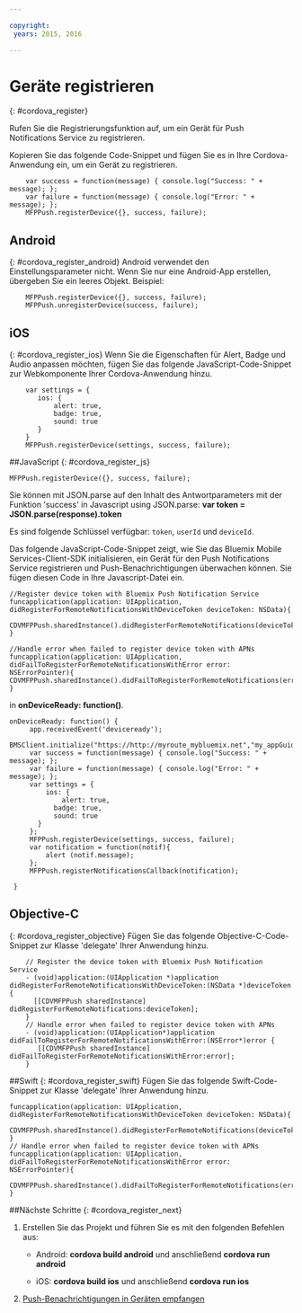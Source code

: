 ```yaml
---

copyright:
 years: 2015, 2016

---
```


# Geräte registrieren

{: #cordova_register}

Rufen Sie die Registrierungsfunktion auf, um ein Gerät für Push Notifications Service zu registrieren.

Kopieren Sie das folgende Code-Snippet und fügen Sie es in Ihre Cordova-Anwendung
ein, um ein Gerät zu registrieren.

```
	var success = function(message) { console.log("Success: " + message); };
	var failure = function(message) { console.log("Error: " + message); };
	MFPPush.registerDevice({}, success, failure);
```

## Android
{: #cordova_register_android}
Android verwendet den Einstellungsparameter nicht. Wenn Sie nur eine Android-App erstellen, übergeben Sie ein leeres Objekt. Beispiel:

```
	MFPPush.registerDevice({}, success, failure);
	MFPPush.unregisterDevice(success, failure);
```

##	iOS
{: #cordova_register_ios}
Wenn Sie die Eigenschaften für Alert, Badge und Audio anpassen möchten, fügen Sie
das folgende JavaScript-Code-Snippet zur Webkomponente Ihrer Cordova-Anwendung hinzu.

```
	var settings = {
	   ios: {
	       alert: true,
	       badge: true,
	       sound: true
	   }
	}
	MFPPush.registerDevice(settings, success, failure);
```



##JavaScript
{: #cordova_register_js}

```
MFPPush.registerDevice({}, success, failure);
```

Sie können mit JSON.parse auf den Inhalt des Antwortparameters mit der Funktion 'success' in Javascript using JSON.parse:
**var token = JSON.parse(response).token**


Es sind folgende Schlüssel verfügbar: `token`, `userId` und `deviceId`.

Das folgende JavaScript-Code-Snippet zeigt, wie Sie das Bluemix Mobile Services-Client-SDK initialisieren, ein Gerät für den Push Notifications Service registrieren und Push-Benachrichtigungen überwachen können. Sie fügen diesen Code in Ihre Javascript-Datei ein.



```
//Register device token with Bluemix Push Notification Service
funcapplication(application: UIApplication, didRegisterForRemoteNotificationsWithDeviceToken deviceToken: NSData){
  CDVMFPPush.sharedInstance().didRegisterForRemoteNotifications(deviceToken)
}
```

```
//Handle error when failed to register device token with APNs
funcapplication(application: UIApplication, didFailToRegisterForRemoteNotificationsWithError error: NSErrorPointer){
CDVMFPPush.sharedInstance().didFailToRegisterForRemoteNotifications(error)
}
```

in **onDeviceReady: function()**.

```
onDeviceReady: function() {
     app.receivedEvent('deviceready');
     BMSClient.initialize("https://http://myroute_mybluemix.net","my_appGuid");
     var success = function(message) { console.log("Success: " + message); };
     var failure = function(message) { console.log("Error: " + message); };
     var settings = {
         ios: {
             alert: true,
	       badge: true,
	       sound: true
	   }   
     };
     MFPPush.registerDevice(settings, success, failure);
     var notification = function(notif){
         alert (notif.message);
     };
     MFPPush.registerNotificationsCallback(notification);

 }
```

## Objective-C
{: #cordova_register_objective}
Fügen Sie das folgende Objective-C-Code-Snippet zur Klasse 'delegate' Ihrer Anwendung hinzu.

```
	// Register the device token with Bluemix Push Notification Service
	- (void)application:(UIApplication *)application didRegisterForRemoteNotificationsWithDeviceToken:(NSData *)deviceToken {
	  [[CDVMFPPush sharedInstance] didRegisterForRemoteNotifications:deviceToken];
	}
	// Handle error when failed to register device token with APNs
	- (void)application:(UIApplication*)application didFailToRegisterForRemoteNotificationsWithError:(NSError*)error {
	   [[CDVMFPPush sharedInstance] didFailToRegisterForRemoteNotificationsWithError:error];
	}
```

##Swift
{: #cordova_register_swift}
Fügen Sie das folgende Swift-Code-Snippet zur Klasse 'delegate' Ihrer Anwendung hinzu.

```     
funcapplication(application: UIApplication, didRegisterForRemoteNotificationsWithDeviceToken deviceToken: NSData){
   CDVMFPPush.sharedInstance().didRegisterForRemoteNotifications(deviceToken)
}
// Handle error when failed to register device token with APNs
funcapplication(application: UIApplication, didFailToRegisterForRemoteNotificationsWithError error: NSErrorPointer){
   CDVMFPPush.sharedInstance().didFailToRegisterForRemoteNotifications(error)
}
```

##Nächste Schritte
{: #cordova_register_next}

1. Erstellen Sie das Projekt und führen Sie es mit den folgenden Befehlen aus:

	* Android: **cordova build android** und anschließend **cordova run android**

	* iOS: **cordova build ios** und anschließend **cordova run ios**
1. [Push-Benachrichtigungen
in Geräten empfangen](t_cordova_receive.html)
